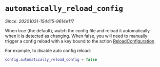 # `automatically_reload_config`

*Since: 20201031-154415-9614e117*

When true (the default), watch the config file and reload it
automatically when it is detected as changing.
When false, you will need to manually trigger a config reload
with a key bound to the action [ReloadConfiguration](../keyassignment/ReloadConfiguration.md).

For example, to disable auto config reload:

```lua
config.automatically_reload_config = false
```

